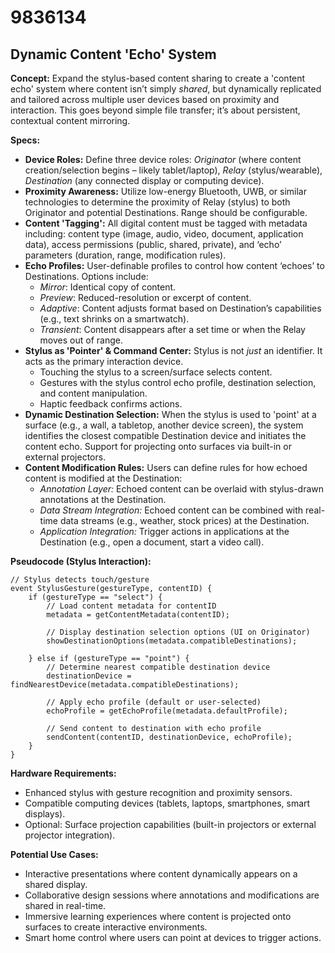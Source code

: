 # 9836134

## Dynamic Content 'Echo' System

**Concept:** Expand the stylus-based content sharing to create a 'content echo' system where content isn’t simply *shared*, but dynamically replicated and tailored across multiple user devices based on proximity and interaction. This goes beyond simple file transfer; it’s about persistent, contextual content mirroring.

**Specs:**

*   **Device Roles:** Define three device roles: *Originator* (where content creation/selection begins – likely tablet/laptop), *Relay* (stylus/wearable), *Destination* (any connected display or computing device).
*   **Proximity Awareness:**  Utilize low-energy Bluetooth, UWB, or similar technologies to determine the proximity of Relay (stylus) to both Originator and potential Destinations.  Range should be configurable.
*   **Content 'Tagging':**  All digital content must be tagged with metadata including: content type (image, audio, video, document, application data), access permissions (public, shared, private), and ‘echo’ parameters (duration, range, modification rules).
*   **Echo Profiles:** User-definable profiles to control how content ‘echoes’ to Destinations. Options include:
    *   *Mirror*:  Identical copy of content.
    *   *Preview*: Reduced-resolution or excerpt of content.
    *   *Adaptive*: Content adjusts format based on Destination’s capabilities (e.g., text shrinks on a smartwatch).
    *   *Transient*: Content disappears after a set time or when the Relay moves out of range.
*   **Stylus as 'Pointer' & Command Center:** Stylus is not *just* an identifier. It acts as the primary interaction device. 
    *   Touching the stylus to a screen/surface selects content.
    *   Gestures with the stylus control echo profile, destination selection, and content manipulation.
    *   Haptic feedback confirms actions.
*   **Dynamic Destination Selection:** When the stylus is used to 'point' at a surface (e.g., a wall, a tabletop, another device screen), the system identifies the closest compatible Destination device and initiates the content echo.  Support for projecting onto surfaces via built-in or external projectors.
*   **Content Modification Rules:** Users can define rules for how echoed content is modified at the Destination:
    *   *Annotation Layer:*  Echoed content can be overlaid with stylus-drawn annotations at the Destination.
    *   *Data Stream Integration:* Echoed content can be combined with real-time data streams (e.g., weather, stock prices) at the Destination.
    *   *Application Integration:* Trigger actions in applications at the Destination (e.g., open a document, start a video call).

**Pseudocode (Stylus Interaction):**

```
// Stylus detects touch/gesture
event StylusGesture(gestureType, contentID) {
    if (gestureType == "select") {
        // Load content metadata for contentID
        metadata = getContentMetadata(contentID);

        // Display destination selection options (UI on Originator)
        showDestinationOptions(metadata.compatibleDestinations);

    } else if (gestureType == "point") {
        // Determine nearest compatible destination device
        destinationDevice = findNearestDevice(metadata.compatibleDestinations);

        // Apply echo profile (default or user-selected)
        echoProfile = getEchoProfile(metadata.defaultProfile);

        // Send content to destination with echo profile
        sendContent(contentID, destinationDevice, echoProfile);
    }
}
```

**Hardware Requirements:**

*   Enhanced stylus with gesture recognition and proximity sensors.
*   Compatible computing devices (tablets, laptops, smartphones, smart displays).
*   Optional: Surface projection capabilities (built-in projectors or external projector integration).

**Potential Use Cases:**

*   Interactive presentations where content dynamically appears on a shared display.
*   Collaborative design sessions where annotations and modifications are shared in real-time.
*   Immersive learning experiences where content is projected onto surfaces to create interactive environments.
*   Smart home control where users can point at devices to trigger actions.